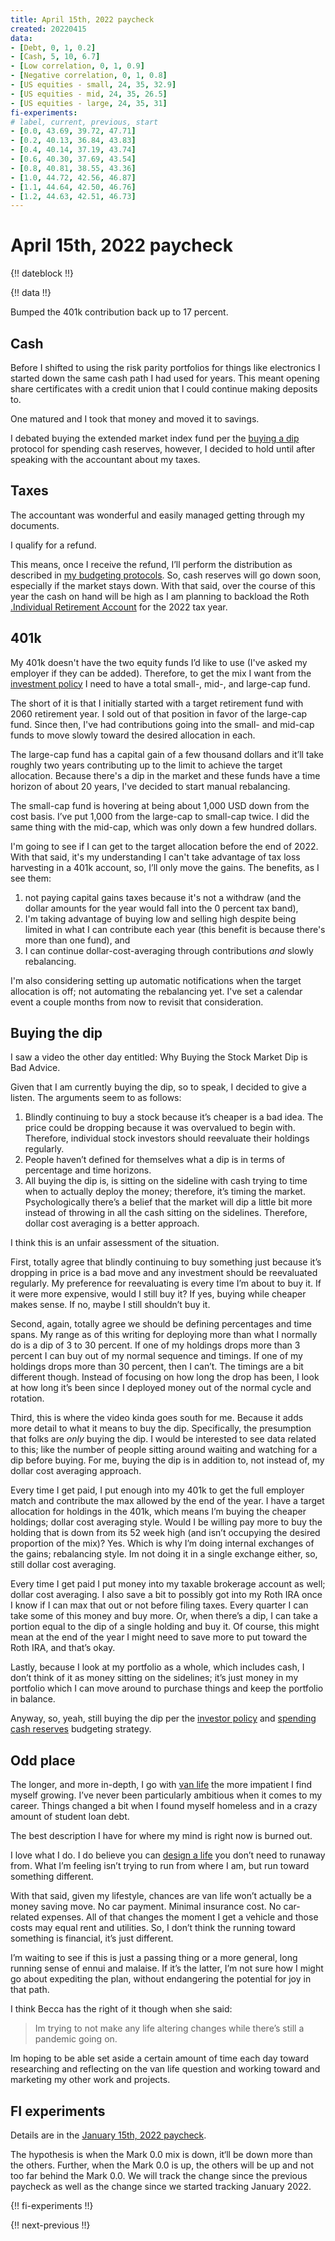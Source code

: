 ```yaml
---
title: April 15th, 2022 paycheck
created: 20220415
data:
- [Debt, 0, 1, 0.2]
- [Cash, 5, 10, 6.7]
- [Low correlation, 0, 1, 0.9]
- [Negative correlation, 0, 1, 0.8]
- [US equities - small, 24, 35, 32.9]
- [US equities - mid, 24, 35, 26.5]
- [US equities - large, 24, 35, 31]
fi-experiments:
# label, current, previous, start
- [0.0, 43.69, 39.72, 47.71]
- [0.2, 40.13, 36.84, 43.83]
- [0.4, 40.14, 37.19, 43.74]
- [0.6, 40.30, 37.69, 43.54]
- [0.8, 40.81, 38.55, 43.36]
- [1.0, 44.72, 42.56, 46.87]
- [1.1, 44.64, 42.50, 46.76]
- [1.2, 44.63, 42.51, 46.73]
---
```


# April 15th, 2022 paycheck

{!! dateblock !!}

{!! data !!}

Bumped the 401k contribution back up to 17 percent.

## Cash

Before I shifted to using the risk parity portfolios for things like electronics I started down the same cash path I had used for years. This meant opening share certificates with a credit union that I could continue making deposits to.

One matured and I took that money and moved it to savings.

I debated buying the extended market index fund per the [buying a dip](/finances/budgeting/#spending-cash-reserves) protocol for spending cash reserves, however, I decided to hold until after speaking with the accountant about my taxes.

## Taxes

The accountant was wonderful and easily managed getting through my documents.

I qualify for a refund.

This means, once I receive the refund, I’ll perform the distribution as described in [my budgeting protocols](/finances/budgeting/#transferring-from-the-tax-account). So, cash reserves will go down soon, especially if the market stays down. With that said, over the course of this year the cash on hand will be high as I am planning to backload the Roth [.Individual Retirement Account](IRA) for the 2022 tax year.

## 401k

My 401k doesn't have the two equity funds I’d like to use (I've asked my employer if they can be added). Therefore, to get the mix I want from the [investment policy](/finances/investment-policy/#investments) I need to have a total small-, mid-, and large-cap fund.

The short of it is that I initially started with a target retirement fund with 2060 retirement year. I sold out of that position in favor of the large-cap fund. Since then, I've had contributions going into the small- and mid-cap funds to move slowly toward the desired allocation in each.

The large-cap fund has a capital gain of a few thousand dollars and it’ll take roughly two years contributing up to the limit to achieve the target allocation. Because there's a dip in the market and these funds have a time horizon of about 20 years, I've decided to start manual rebalancing.

The small-cap fund is hovering at being about 1,000 USD down from the cost basis. I’ve put 1,000 from the large-cap to small-cap twice. I did the same thing with the mid-cap, which was only down a few hundred dollars.

I'm going to see if I can get to the target allocation before the end of 2022. With that said, it's my understanding I can't take advantage of tax loss harvesting in a 401k account, so, I’ll only move the gains. The benefits, as I see them:

1. not paying capital gains taxes because it's not a withdraw (and the dollar amounts for the year would fall into the 0 percent tax band),
2. I'm taking advantage of buying low and selling high despite being limited in what I can contribute each year (this benefit is because there's more than one fund), and
3. I can continue dollar-cost-averaging through contributions *and* slowly rebalancing.

I'm also considering setting up automatic notifications when the target allocation is off; not automating the rebalancing yet. I've set a calendar event a couple months from now to revisit that consideration.

## Buying the dip

I saw a video the other day entitled: Why Buying the Stock Market Dip is Bad Advice.

Given that I am currently buying the dip, so to speak, I decided to give a listen. The arguments seem to as follows:

1. Blindly continuing to buy a stock because it’s cheaper is a bad idea. The price could be dropping because it was overvalued to begin with. Therefore, individual stock investors should reevaluate their holdings regularly.
2. People haven’t defined for themselves what a dip is in terms of percentage and time horizons.
3. All buying the dip is, is sitting on the sideline with cash trying to time when to actually deploy the money; therefore, it’s timing the market. Psychologically there’s a belief that the market will dip a little bit more instead of throwing in all the cash sitting on the sidelines. Therefore, dollar cost averaging is a better approach.

I think this is an unfair assessment of the situation.

First, totally agree that blindly continuing to buy something just because it’s dropping in price is a bad move and any investment should be reevaluated regularly. My preference for reevaluating is every time I’m about to buy it. If it were more expensive, would I still buy it? If yes, buying while cheaper makes sense. If no, maybe I still shouldn’t buy it.

Second, again, totally agree we should be defining percentages and time spans. My range as of this writing for deploying more than what I normally do is a dip of 3 to 30 percent. If one of my holdings drops more than 3 percent I can buy out of my normal sequence and timings. If one of my holdings drops more than 30 percent, then I can’t. The timings are a bit different though. Instead of focusing on how long the drop has been, I look at how long it’s been since I deployed money out of the normal cycle and rotation.

Third, this is where the video kinda goes south for me. Because it adds more detail to what it means to buy the dip. Specifically, the presumption that folks are *only* buying the dip. I would be interested to see data related to this; like the number of people sitting around waiting and watching for a dip before buying. For me, buying the dip is in addition to, not instead of, my dollar cost averaging approach.

Every time I get paid, I put enough into my 401k to get the full employer match and contribute the max allowed by the end of the year. I have a target allocation for holdings in the 401k, which means I’m buying the cheaper holdings; dollar cost averaging style. Would I be willing pay more to buy the holding that is down from its 52 week high (and isn’t occupying the desired proportion of the mix)? Yes. Which is why I’m doing internal exchanges of the gains; rebalancing style. Im not doing it in a single exchange either, so, still dollar cost averaging.

Every time I get paid I put money into my taxable brokerage account as well; dollar cost averaging. I also save a bit to possibly got into my Roth IRA once I know if I can max that out or not before filing taxes. Every quarter I can take some of this money and buy more. Or, when there’s a dip, I can take a portion equal to the dip of a single holding and buy it. Of course, this might mean at the end of the year I might need to save more to put toward the Roth IRA, and that’s okay.

Lastly, because I look at my portfolio as a whole, which includes cash, I don’t think of it as money sitting on the sidelines; it’s just money in my portfolio which I can move around to purchase things and keep the portfolio in balance.

Anyway, so, yeah, still buying the dip per the [investor policy](/finances/investment-policy/) and [spending cash reserves](/finances/budgeting/#spending-cash-reserves) budgeting strategy.

## Odd place

The longer, and more in-depth, I go with [van life](/van-life/) the more impatient I find myself growing. I’ve never been particularly ambitious when it comes to my career. Things changed a bit when I found myself homeless and in a crazy amount of student loan debt.

The best description I have for where my mind is right now is burned out.

I love what I do. I do believe you can [design a life](/design-your-life/) you don’t need to runaway from. What I’m feeling isn’t trying to run from where I am, but run toward something different.

With that said, given my lifestyle, chances are van life won’t actually be a money saving move. No car payment. Minimal insurance cost. No car-related expenses. All of that changes the moment I get a vehicle and those costs may equal rent and utilities. So, I don’t think the running toward something is financial, it’s just different.

I’m waiting to see if this is just a passing thing or a more general, long running sense of ennui and malaise. If it’s the latter, I’m not sure how I might go about expediting the plan, without endangering the potential for joy in that path.

I think Becca has the right of it though when she said:

> Im trying to not make any life altering changes while there’s still a pandemic going on.

Im hoping to be able set aside a certain amount of time each day toward researching and reflecting on the van life question and working toward and marketing my other work and projects.

## FI experiments

Details are in the [January 15th, 2022 paycheck](https://joshbruce.com/finances/building-wealth-paycheck-to-paycheck/20220115/#fi-experiments).

The hypothesis is when the Mark 0.0 mix is down, it‘ll be down more than the others. Further, when the Mark 0.0 is up, the others will be up and not too far behind the Mark 0.0. We will track the change since the previous paycheck as well as the change since we started tracking January 2022.

{!! fi-experiments !!}

{!! next-previous !!}
